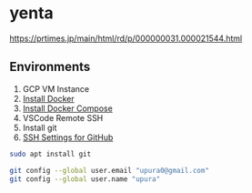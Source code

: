 # yenta

https://prtimes.jp/main/html/rd/p/000000031.000021544.html

## Environments

1. GCP VM Instance
2. [Install Docker](https://dev.to/seattleconsulting/gce-docker-compose-3em)
3. [Install Docker Compose](https://docs.docker.com/compose/install/)
4. VSCode Remote SSH
5. Install git
6. [SSH Settings for GitHub](https://qiita.com/shizuma/items/2b2f873a0034839e47ce)

```bash
sudo apt install git
```
```bash
git config --global user.email "upura0@gmail.com"
git config --global user.name "upura"
```
